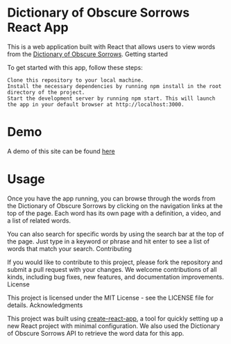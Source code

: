 # Dictionary of Obscure Sorrows React App

This is a web application built with React that allows users to view words from the [Dictionary of Obscure Sorrows](https://www.dictionaryofobscuresorrows.com/).
Getting started

To get started with this app, follow these steps:

    Clone this repository to your local machine.
    Install the necessary dependencies by running npm install in the root directory of the project.
    Start the development server by running npm start. This will launch the app in your default browser at http://localhost:3000.

# Demo

A demo of this site can be found [here](https://obscuresorrow.web.app/)

# Usage

Once you have the app running, you can browse through the words from the Dictionary of Obscure Sorrows by clicking on the navigation links at the top of the page. Each word has its own page with a definition, a video, and a list of related words.

You can also search for specific words by using the search bar at the top of the page. Just type in a keyword or phrase and hit enter to see a list of words that match your search.
Contributing

If you would like to contribute to this project, please fork the repository and submit a pull request with your changes. We welcome contributions of all kinds, including bug fixes, new features, and documentation improvements.
License

This project is licensed under the MIT License - see the LICENSE file for details.
Acknowledgments

This project was built using [create-react-app](https://create-react-app.dev/), a tool for quickly setting up a new React project with minimal configuration. We also used the Dictionary of Obscure Sorrows API to retrieve the word data for this app.